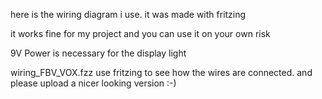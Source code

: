 here is the wiring diagram i use.
it was made with fritzing 

it works fine for my project and you can use it on your own risk

9V Power is necessary for the display light


wiring_FBV_VOX.fzz
use fritzing to see how the wires are connected.
and please upload a nicer looking version :-)
